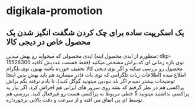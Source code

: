 # digikala-promotion
## یک اسکریپت ساده برای چک کردن شگفت انگیز شدن یک محصول خاص در دیجی کالا

ایدی محصولی که میخواید رو بهش میدین (منظورم از ایدی محصول اینه: dkp-15526300 فقط قسمت عددیش کافیه) توی بازه زمانی ای که براش مشخص میکنید محصول رو بررسی میکنه و اگر توی دیجی کالا تخفیف خورده باشه بهتون توی تلگرام اطلاع میده (اطلاعات ربات تلگرامی که توی بات فادر میسازید هم باید بهش بدین اینجا توضیحات بیشتر نمیدم اگر بلد نبودین میتونید گوگل کنید)،  تا یادم نرفته بگم براش پراکسی هم در نظر گرفتم که بشه روی سرور های ایرانی هم اجراش کرد. اگر نیاز به پراکسی نداشتید میتونید 5 خطی مربوط به پراکسی هست رو غیرفعال کنید. بررسی هم توسط ای پی اتفاق می افته و از سرعت و دقت بالایی برخورداره.
